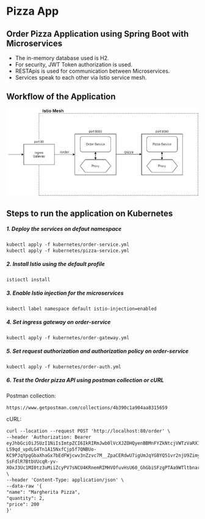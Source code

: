 # Pizza App

## Order Pizza Application using Spring Boot with Microservices

- The in-memory database used is H2.
- For security, JWT Token authorization is used.
- RESTApis is used for communication between Microservices.
- Services speak to each other via Istio service mesh.

## Workflow of the Application

![alt workflow](pizza-app.png)

## Steps to run the application on Kubernetes
##### 1. Deploy the services on defaut namespace
	
	kubectl apply -f kubernetes/order-service.yml
	kubectl apply -f kubernetes/pizza-service.yml
	
##### 2. Install Istio using the default profile
	
	istioctl install
	
##### 3. Enable Istio injection for the microservices
	
	kubectl label namespace default istio-injection=enabled
	
##### 4. Set ingress gateway on order-service
	
	kubectl apply -f kubernetes/order-gateway.yml
	
##### 5. Set request authorization and authorization policy on order-service
	
	kubectl apply -f kubernetes/order-auth.yml

##### 6. Test the Order pizza API using postman collection or cURL

Postman collection:

	https://www.getpostman.com/collections/4b390c1a904aa8315659

cURL:

	curl --location --request POST 'http://localhost:80/order' \
	--header 'Authorization: Bearer eyJhbGciOiJSUzI1NiIsImtpZCI6IkRIRmJwb0lVcXJZOHQyenBBMnFYZkNtcjVWTzVaRXI0UnpIVV8tZW52dlEiLCJ0eXAiOiJKV1QifQ.eyJleHAiOjQ2ODU5ODk3MDAsImZvbyI6ImJhciIsImlhdCI6MTUzMjM4OTcwMCwiaXNzIjoidGVzdGluZ0BzZWN1cmUuaXN0aW8uaW8iLCJzdWIiOiJ0ZXN0aW5nQHNlY3VyZS5pc3Rpby5pbyJ9.CfNnxWP2tcnR9q0vxyxweaF3ovQYHYZl82hAUsn21bwQd9zP7c-LS9qd_vpdLG4Tn1A15NxfCjp5f7QNBUo-KC9PJqYpgGbaXhaGx7bEdFWjcwv3nZzvc7M__ZpaCERdwU7igUmJqYGBYQ51vr2njU9ZimyKkfDe3axcyiBZde7G6dabliUosJvvKOPcKIWPccCgefSj_GNfwIip3-SsFdlR7BtbVUcqR-yv-XOxJ3Uc1MI0tz3uMiiZcyPV7sNCU4KRnemRIMHVOfuvHsU60_GhGbiSFzgPTAa9WTltbnarTbxudb_YEOx12JiwYToeX0DCPb43W1tzIBxgm8NxUg' \
	--header 'Content-Type: application/json' \
	--data-raw '{
    "name": "Margherita Pizza",
    "quantity": 2,
    "price": 200
	}'